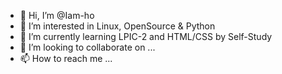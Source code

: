 - 👋 Hi, I’m @Iam-ho
- 👀 I’m interested in Linux, OpenSource & Python
- 🌱 I’m currently learning LPIC-2 and HTML/CSS by Self-Study
- 💞️ I’m looking to collaborate on ...
- 📫 How to reach me ...

<!---
Iam-ho/Iam-ho is a ✨ special ✨ repository because its `README.md` (this file) appears on your GitHub profile.
You can click the Preview link to take a look at your changes.
--->
